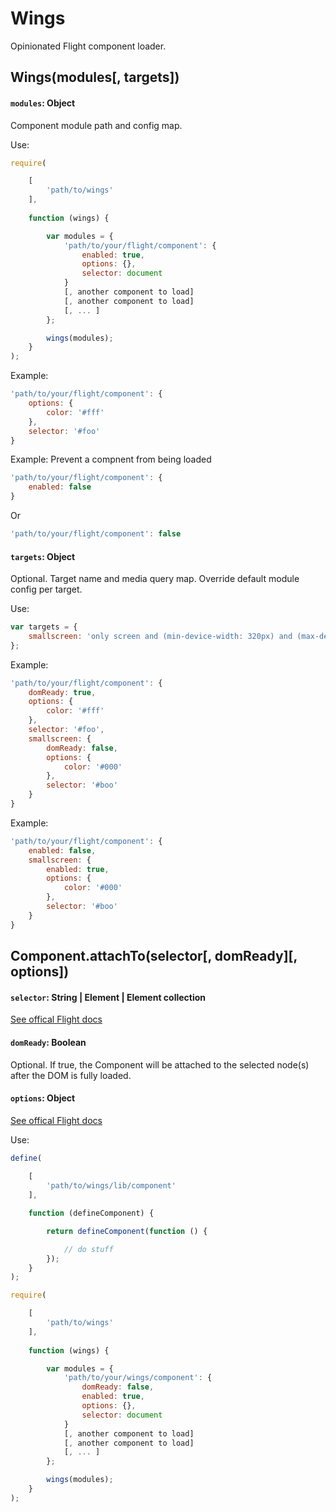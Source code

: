 # Wings

Opinionated Flight component loader.

## Wings(modules[, targets])

#### `modules`: Object

Component module path and config map.

Use:

```js
require(

	[
		'path/to/wings'
	],
	
	function (wings) {

		var modules = {
			'path/to/your/flight/component': {
				enabled: true,
				options: {},
				selector: document
			}
			[, another component to load]
			[, another component to load]
			[, ... ]
		};

		wings(modules);
	}
);
```

Example: 

```js
'path/to/your/flight/component': {
	options: {
		color: '#fff'
	},
	selector: '#foo'
}
```
Example: Prevent a compnent from being loaded

```js
'path/to/your/flight/component': {
	enabled: false
}
```
Or

```js
'path/to/your/flight/component': false
```

#### `targets`: Object

Optional. Target name and media query map. Override default module config per target.

Use:

```js
var targets = {
	smallscreen: 'only screen and (min-device-width: 320px) and (max-device-width: 767px)'
};
```

Example:

```js
'path/to/your/flight/component': {
	domReady: true,
	options: {
		color: '#fff'
	},
	selector: '#foo',
	smallscreen: {
		domReady: false,
		options: {
			color: '#000'
		},
		selector: '#boo'
	}
}
```

Example: 

```js
'path/to/your/flight/component': {
	enabled: false,
	smallscreen: {
		enabled: true,
		options: {
			color: '#000'
		},
		selector: '#boo'
	}
}
```

####

## Component.attachTo(selector[, domReady][, options])

#### `selector`: String | Element | Element collection

[See offical Flight docs](https://github.com/flightjs/flight/blob/master/doc/component_api.md#selector-string--element--element-collection)

#### `domReady`: Boolean

Optional. If true, the Component will be attached to the selected node(s) after the DOM is fully loaded.

#### `options`: Object

[See offical Flight docs](https://github.com/flightjs/flight/blob/master/doc/component_api.md#options-object)

Use:

```js
define(
	
	[
		'path/to/wings/lib/component'
	],

	function (defineComponent) {

		return defineComponent(function () {

			// do stuff
		});
	}
);

require(

	[
		'path/to/wings'
	],
	
	function (wings) {

		var modules = {
			'path/to/your/wings/component': {
				domReady: false,
				enabled: true,
				options: {},
				selector: document
			}
			[, another component to load]
			[, another component to load]
			[, ... ]
		};

		wings(modules);
	}
);
```